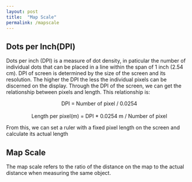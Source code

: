 ```yaml
---
layout: post
title:  "Map Scale"
permalink: /mapscale
---
```


<h2>Dots per Inch(DPI)</h2>

Dots per inch (DPI) is a measure of dot density, in paticular the number of individual dots that can be placed in a line within the span of 1 inch (2.54 cm). DPI of screen is determined by the size of the screen and its resolution. The higher the DPI the less the individual pixels can be discerned on the display. Through the DPI of the screen, we can get the relationship between pixels and length. This relationship is:

<div align='center'>DPI = Number of pixel / 0.0254</div>
<br>
<div align='center'>Length per pixel(m) = DPI * 0.0254 m / Number of pixel</div>

From this, we can set a ruler with a fixed pixel length on the screen and calculate its actual length

<h2>Map Scale</h2>

The map scale refers to the ratio of the distance on the map to the actual distance when measuring the same object.